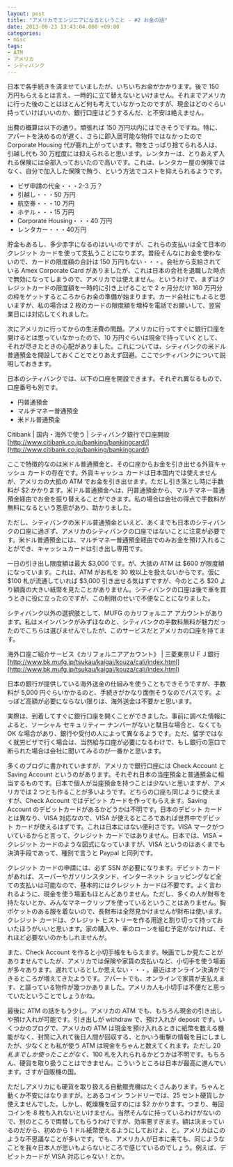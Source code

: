 ```yaml
---
layout: post
title: "アメリカでエンジニアになるということ - #2 お金の話"
date: 2013-09-23 13:43:04.000 +09:00
categories:
- misc
tags:
- ATM
- アメリカ
- シティバンク
---
```


日本で各手続きを済ませていましたが、いちいちお金がかかります。後で 150 万円もらえるとは言え、一時的に立て替えないといけません。それまでアメリカに行った後のことはほとんど何も考えていなかったのですが、現金はどのぐらい持っていけばいいのか、銀行口座はどうするんだ、と不安は絶えません。

 
出費の概算は以下の通り。頑張れば 150 万円以内にはできそうですね。特に、アパートを決めるのが遅く、さらに即入居可能な物件ではなかったのでCorporate Housing 代が膨れ上がっています。物をさっぱり捨てられる人は、引越し代も 30 万程度には抑えられると思います。レンタカーは、とりあえず入れる保険には全部入っておいたので高いです。これは、レンタカー屋の保険ではなく、自分で加入した保険で賄う、という方法でコストを抑えられるようです。

 
- ビザ申請の代金・・・2-3 万？ 
- 引越し・・・50 万円 
- 航空券・・・10 万円 
- ホテル・・・15 万円 
- Corporate Housing・・・40 万円 
- レンタカー・・・40万円 

 
貯金もあるし、多少赤字になるのはいいのですが、これらの支払いは全て日本のクレジット カードを使って支払うことになります。普段そんなにお金を使わないので、カードの限度額の合計は 150 万円もない・・・。会社から支給されている Amex Corporate Card がありましたが、これは日本の会社を退職した時点で無効になってしまうので、アメリカでは使えません。というわけで、まずはクレジットカードの限度額を一時的に引き上げることで 2 ヶ月分だけ 160 万円分の枠をゲットするところからお金の準備が始まります。カード会社にもよると思いますが、私の場合は 2 枚のカードの限度額を増枠を電話でお願いして、翌営業日には対応してくれました。

 
次にアメリカに行ってからの生活費の問題。アメリカに行ってすぐに銀行口座を開けるとは思っていなかったので、10 万円ぐらいは現金で持っていくとして、それが尽きたときの心配がありました。これについては、シティバンクの米ドル普通預金を開設しておくことでとりあえず回避。ここでシティバンクについて説明しておきます。

 
日本のシティバンクでは、以下の口座を開設できます。それぞれ異なるもので、口座番号も別です。

 
- 円普通預金 
- マルチマネー普通預金 
- 米ドル普通預金 

 
Citibank | 国内・海外で使う | シティバンク銀行で口座開設 <br />
[http://www.citibank.co.jp/banking/bankingcard/](http://www.citibank.co.jp/banking/bankingcard/)

 
ここで特徴的なのは米ドル普通預金と、その口座からお金を引き出せる外貨キャッシュ カードの存在です。外貨キャッシュ カードは日本国内では使えませんが、アメリカの大抵の ATM でお金を引き出せます。ただし引き落とし時に手数料が $2 かかります。米ドル普通預金へは、円普通預金から、マルチマネー普通預金経由でお金を振り替えることができます。私の場合は会社の得点で手数料が無料になるという恩恵があり、助かりました。

 
ただし、シティバンクの米ドル普通預金といえど、あくまでも日本のシティバンクの口座に過ぎず、アメリカのシティバンクの口座ではないことに注意が必要です。米ドル普通預金には、マルチマネー普通預金経由でのみお金を預け入れることができ、キャッシュカードは引き出し専用です。

 
一日の引き出し限度額は最大 $3,000 です。が、大抵の ATM は $600 が限度額になっています。これは、ATM がお札を 30 枚以上を扱えないからです。仮に $100 札が流通していれば $3,000 引き出せる気はずですが、今のところ $20 より額面の大きい紙幣を見たことがありません。シティバンクの口座は後で車を買うときに役に立ったのですが、この制限のせいで不便なことになりました。

 
シティバンク以外の選択肢として、MUFG のカリフォルニア アカウントがあります。私はメインバンクがみずほなのと、シティバンクの手数料無料が魅力だったのでこちらは選びませんでしたが、このサービスだとアメリカの口座を持てます。

 
海外口座ご紹介サービス《カリフォルニアアカウント》 | 三菱東京ＵＦＪ銀行 <br />
[http://www.bk.mufg.jp/tsukau/kaigai/kouza/cali/index.html](http://www.bk.mufg.jp/tsukau/kaigai/kouza/cali/index.html)

 
日本の銀行が提供している海外送金の仕組みを使うこともできそうですが、手数料が 5,000 円ぐらいかかるのと、手続きがかなり面倒そうなのでパスです。よっぽど高額が必要にならない限りは、海外送金は不要かと思います。

 
実際は、到着してすぐに銀行口座を開くことができました。事前に調べた情報によると、ソーシャル セキュリティー ナンバーがないと駄目な場合と、なくても OK な場合があり、銀行や受付の人によって異なるようです。ただ、留学ではなく就労ビザで行く場合は、当然給与口座が必要になるわけで、もし銀行の窓口で断られた場合は会社に聞いてみるのが一番かと思います。

 
多くのブログに書かれていますが、アメリカで銀行口座には Check Account と Saving Account というのがあります。それぞれ日本の当座預金と普通預金に相当するものです。日本で個人が当座預金を持つことは少ないと思いますが、アメリカでは 2 つとも作ることが多いようです。どちらの口座も同じように使えますが、Check Account ではデビット カードを作ってもらえます。Saving Account のデビットカードがあるかどうかは不明です。日本のデビット カードとは異なり、VISA 対応なので、VISA が使えるところであれば世界中でデビット カードが使えるはずです。これは日本にはない便利さです。VISA マークがついているからと言って、クレジット カードではありません。日本では、VISA = クレジット カードのような図式になっていますが、VISA というのはあくまでも決済手段であって、種別で言うと Paypal と同列です。

 
クレジット カードの申請には、必ず SSN が必要になります。デビット カードがあれば、スーパーやガソリンスタンド、インターネット ショッピングなど全ての支払いは可能なので、基本的にはクレジット カードは不要です。よく言われるように、現金を使う場面もほとんどありません。ただし、多くの人が財布を持たないとか、みんなマネークリップを使っているということはありません。胸ポケットのある服を着ないので、長財布は全然見かけませんが財布は使います。クレジット カードは、クレジット ヒストリーを作る用途と割り切って持っておいたほうがいいと思います。家の購入や、車のローンを組む予定がなければ、それほど必要ないのかもしれませんが。

 
また、Check Account を作ると小切手帳をもらえます。映画でしか見たことがありませんでしたが、アメリカでは保険や家賃の支払いなど、小切手を使う場面が多々あります。遅れているとしか思えない・・・。最近はオンライン決済ができるところが増えてきたようです。アパートでも、オンラインで家賃が支払えます、と謳っている物件が幾つかありました。アメリカ人も小切手は不便だと思っていたということでしょうかね。

 
最後に ATM の話をもう少し。アメリカの ATM でも、もちろん現金の引き出しや預け入れが可能です。引き出しが withdraw で、預け入れが deposit です。いくつかのブログで、アメリカの ATM は現金を預け入れるときに紙幣を数える機能がなく、封筒に入れて後日人間が回収する、とかいう衝撃の情報を目にしましたが、少なくとも私が使う ATM は現金をちゃんと数えてくれます。ただし $20 札までしか使ったことがなく、$100 札を入れられるかどうかは不明です。もちろん、硬貨を取り扱うことはできません。こういうところは日本が最高に進んでいます。さすが自販機の国。

 
ただしアメリカにも硬貨を取り扱える自動販売機はたくさんあります。ちゃんと動くか不安にはなりますが。とあるコイン ランドリーでは、25 セント硬貨しか使えませんでした。しかし、乾燥機を回すのには $2 かかります。つまり、毎回コインを 8 枚も入れないといけません。当然そんなに持っているわけがないので、別のところで両替してもらうわけですが、効率悪すぎます。額は決まっているのだから、初めから 1 ドル紙幣使えるようにしておけよ、と。アメリカはこのような不思議なことが多いです。でも、アメリカ人が日本に来ても、同じようなことを我々日本人が思いもよらないところで感じているのでしょう。例えば、デビットカードが VISA 対応じゃない！とか。

